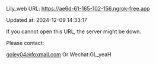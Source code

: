 Lily_web URL: https://ae6d-61-165-102-156.ngrok-free.app

Updated at: 2024-12-09 14:33:17

If you cannot open this URL, the server might be down.

Please contact: 

goley04@foxmail.com Or Wechat:GL_yeaH
